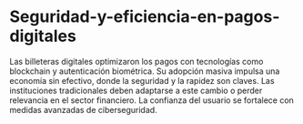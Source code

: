 # Seguridad-y-eficiencia-en-pagos-digitales
Las billeteras digitales optimizaron los pagos con tecnologías como blockchain y autenticación biométrica. Su adopción masiva impulsa una economía sin efectivo, donde la seguridad y la rapidez son claves. Las instituciones tradicionales deben adaptarse a este cambio o perder relevancia en el sector financiero. La confianza del usuario se fortalece con medidas avanzadas de ciberseguridad.
